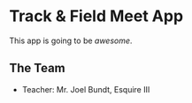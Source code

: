 # Track & Field Meet App

This app is going to be _awesome_.

## The Team

- Teacher: Mr. Joel Bundt, Esquire III
